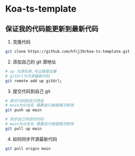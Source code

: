 # Koa-ts-template

## 保证我的代码能更新到最新代码

1. 克隆代码
```bash
git clone https://github.com/hfcj39/koa-ts-template.git
```
2. 添加自己的 git 源地址
```bash
# up 为源名称,可以随意设置
# gitUrl为开源最新代码
git remote add up gitUrl;
```
3. 提交代码到自己 git
```bash
# 提交代码到自己项目
# main为分支名 需要自行根据情况修改
git push up main

# 同步自己项目的代码
# main为分支名 需要自行根据情况修改
git pull up main
```
4. 如何同步开源最新代码
```bash
git pull origin main
```